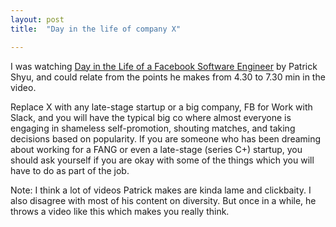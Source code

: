 ```yaml
---
layout: post
title:  "Day in the life of company X"

---
```


I was watching [Day in the Life of a Facebook Software Engineer](https://www.youtube.com/watch?v=-brF6SUXbns) by Patrick Shyu, and could relate from the points he makes from 4.30 to 7.30 min in the video.

Replace X with any late-stage startup or a big company, FB for Work with Slack, and you will have the typical big co where almost everyone is engaging in shameless self-promotion, shouting matches, and taking decisions based on popularity. If you are someone who has been dreaming about working for a FANG or even a late-stage (series C+) startup, you should ask yourself if you are okay with some of the things which you will have to do as part of the job.

Note: I think a lot of videos Patrick makes are kinda lame and clickbaity. I also disagree with most of his content on diversity. But once in a while, he throws a video like this which makes you really think.

